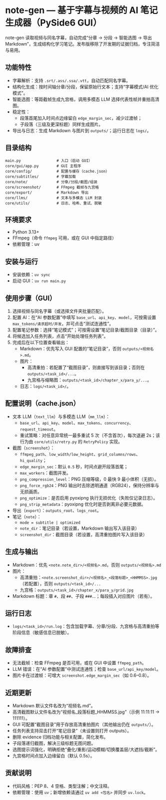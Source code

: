 # note-gen — 基于字幕与视频的 AI 笔记生成器（PySide6 GUI）

note-gen 读取视频与同名字幕，自动完成“分章 → 分段 → 智能选图 → 导出 Markdown”，生成结构化学习笔记。发布版移除了开发期的证据归档，专注简洁与易用。

## 功能特性
- 字幕解析：支持 `.srt/.ass/.ssa/.vtt`，自动匹配同名字幕。
- 结构化生成：按时间轴分章/分段，保留原始行文本；支持“字幕模式/AI 优化模式”。
- 智能选图：等距截帧生成九宫格，调用多模态 LLM 选择代表性帧并重拍高清图。
- 稳定性：
  - 段落首尾加入时间点边缘留白 `edge_margin_sec`，减少过渡帧；
  - 子段落（三级及更深标题）同样生成图片。
- 导出与日志：生成 Markdown 与图片到 `outputs/`；运行日志在 `logs/`。

## 目录结构
```
main.py                # 入口（启动 GUI）
core/gui/app.py        # GUI 主程序
core/config/           # 配置与缓存（cache.json）
core/subtitles/        # 字幕加载
core/note/             # 分章/分段/截图/组装
core/screenshot/       # FFmpeg 截帧与九宫格
core/export/           # Markdown 导出
core/llms/             # 文本与多模态 LLM 封装
core/utils/            # 日志、哈希、重试、脱敏
```

## 环境要求
- Python 3.13+
- FFmpeg（命令 `ffmpeg` 可用，或在 GUI 中指定路径）
- 依赖管理：uv

## 安装与运行
- 安装依赖：`uv sync`
- 启动 GUI：`uv run main.py`

## 使用步骤（GUI）
1) 选择视频与同名字幕（或选择文件夹批量匹配）。
2) 配置 AI：在“AI 参数配置”中填写 `base_url`、`api_key`、`model`，可按需设置 `max_tokens/请求超时/并发`，并可点击“测试连通性”。
3) 配置笔记参数：选择“笔记模式”；可按需设置“笔记目录/截图目录（目录）”。
4) 将候选加入任务列表，点击“开始处理任务列表”。
5) 完成后在以下位置查看输出：
   - Markdown：优先写入 GUI 配置的“笔记目录”，否则 `outputs/<视频名>.md`。
   - 图片：
     - 高清重拍：若配置了“截图目录”，则直接写到该目录；否则在 `outputs/<task_id>/...`。
     - 九宫格与缩略图：`outputs/<task_id>/chapter_x/para_y/...`。
   - 日志：`logs/<task_id>/`。

## 配置说明（cache.json）
- 文本 LLM（`text_llm`）与多模态 LLM（`mm_llm`）：
  - `base_url`、`api_key`、`model`、`max_tokens`、`concurrency`、`request_timeout`。
  - 重试策略：对任意异常统一最多重试 5 次（不含首次），每次退避 2s；该行为由 `core/utils/retry.py` 的 `RetryPolicy` 实现。
- 截图（`screenshot`）：
  - `ffmpeg_path`、`low_width/low_height`、`grid_columns/rows`、`hi_quality`；
  - `edge_margin_sec`：默认 `0.5` 秒，时间点避开段落首尾；
  - `max_workers`：截图并发。
  - `png_compression_level`：PNG 压缩等级，0 最快 9 最小体积（无损）。
  - `png_force_rgb24`：PNG 输出时去除透明通道（RGB24），保持分辨率与无损画质。
  - `png_optimize`：是否启用 pyoxipng 执行无损优化（失败仅记录日志）。
  - `png_strip_metadata`：pyoxipng 优化时是否剥离非必要元数据。
- 导出（`export`）：`outputs_root`、`logs_root`。
- 笔记（`note`）：
  - `mode = subtitle | optimized`
  - `note_dir`：笔记目录（若设置，Markdown 输出写入该目录）
  - `screenshot_dir`：截图目录（若设置，高清重拍图片写入该目录）

## 生成与输出
- Markdown：优先 `<note.note_dir>/<视频名>.md`，否则 `outputs/<视频名>.md`
- 图片：
  - 高清重拍：`<note.screenshot_dir>/<视频名>_<段落标题>_<HHMMSS>.jpg`（若配置），否则 `outputs/<task_id>/...`
  - 九宫格：`outputs/<task_id>/chapter_x/para_y/grid.jpg`
- Markdown 标题：章 `#`、段 `##`、子段 `###`…；每段插入对应图片（若有）。

## 运行日志
- `logs/<task_id>/run.log`：包含加载字幕、分章/分段、九宫格与高清重拍等阶段信息（敏感信息已脱敏）。

## 故障排查
- 无法截帧：检查 FFmpeg 是否可用，或在 GUI 中设置 `ffmpeg_path`。
- LLM 错误：在“AI 参数配置”中测试连通性；检查 `base_url/api_key/model`。
- 图片卡在过渡帧：可增大 `screenshot.edge_margin_sec`（如 0.6–0.8）。

## 近期更新
- Markdown 默认文件名改为“视频名.md”。
- 高清截图默认文件名改为“视频名_段落标题_HHMMSS.jpg”（示例 11:11:11 → 111111）。
- GUI 可配置“截图目录”用于存放高清重拍图片（其他输出仍在 `outputs/`）。
- 任务列表支持双击打开“笔记目录”（未设置则打开 outputs）。
- 删除 evidence 归档功能与相关配置，简化发布。
- 子段落递归截图，解决三级标题无图问题。
- 选图提示词强化，明确拒绝“叠化/重影/运动模糊/切换覆盖层/大遮挡/截断”。
- 九宫格时间点加入边缘留白（默认 0.5s）。

## 贡献说明
- 代码风格：PEP 8、4 空格、类型注解；中文注释。
- 依赖管理：使用 `uv`；新增依赖请通过 `uv add <包名>` 并同步 `uv.lock`。
